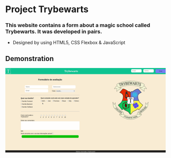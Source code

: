 # Project Trybewarts

### This website contains a form about a magic school called Trybewarts. It was developed in pairs.
* Designed by using HTML5, CSS Flexbox & JavaScript

## Demonstration
![To access](https://github.com/PirminP/trybewarts/blob/main/trybewarts.gif)
